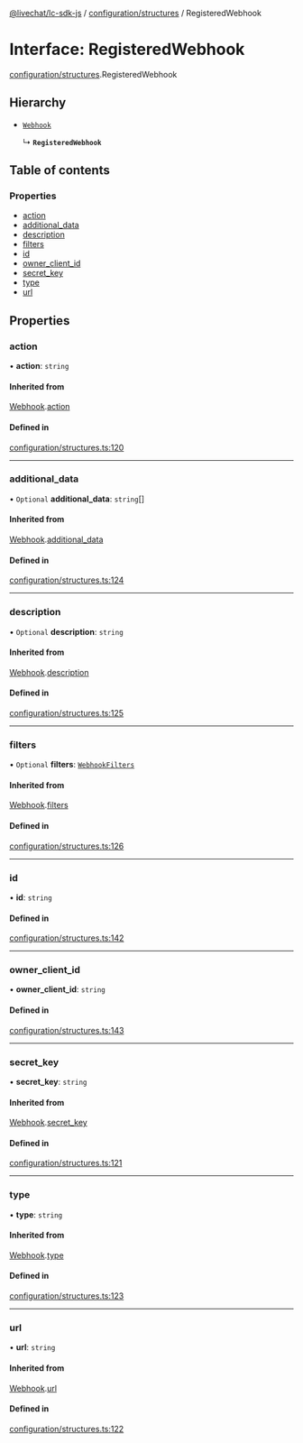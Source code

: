 [@livechat/lc-sdk-js](../README.md) / [configuration/structures](../modules/configuration_structures.md) / RegisteredWebhook

# Interface: RegisteredWebhook

[configuration/structures](../modules/configuration_structures.md).RegisteredWebhook

## Hierarchy

- [`Webhook`](configuration_structures.Webhook.md)

  ↳ **`RegisteredWebhook`**

## Table of contents

### Properties

- [action](configuration_structures.RegisteredWebhook.md#action)
- [additional\_data](configuration_structures.RegisteredWebhook.md#additional_data)
- [description](configuration_structures.RegisteredWebhook.md#description)
- [filters](configuration_structures.RegisteredWebhook.md#filters)
- [id](configuration_structures.RegisteredWebhook.md#id)
- [owner\_client\_id](configuration_structures.RegisteredWebhook.md#owner_client_id)
- [secret\_key](configuration_structures.RegisteredWebhook.md#secret_key)
- [type](configuration_structures.RegisteredWebhook.md#type)
- [url](configuration_structures.RegisteredWebhook.md#url)

## Properties

### action

• **action**: `string`

#### Inherited from

[Webhook](configuration_structures.Webhook.md).[action](configuration_structures.Webhook.md#action)

#### Defined in

[configuration/structures.ts:120](https://github.com/livechat/lc-sdk-js/blob/11cc290/src/configuration/structures.ts#L120)

___

### additional\_data

• `Optional` **additional\_data**: `string`[]

#### Inherited from

[Webhook](configuration_structures.Webhook.md).[additional_data](configuration_structures.Webhook.md#additional_data)

#### Defined in

[configuration/structures.ts:124](https://github.com/livechat/lc-sdk-js/blob/11cc290/src/configuration/structures.ts#L124)

___

### description

• `Optional` **description**: `string`

#### Inherited from

[Webhook](configuration_structures.Webhook.md).[description](configuration_structures.Webhook.md#description)

#### Defined in

[configuration/structures.ts:125](https://github.com/livechat/lc-sdk-js/blob/11cc290/src/configuration/structures.ts#L125)

___

### filters

• `Optional` **filters**: [`WebhookFilters`](configuration_structures.WebhookFilters.md)

#### Inherited from

[Webhook](configuration_structures.Webhook.md).[filters](configuration_structures.Webhook.md#filters)

#### Defined in

[configuration/structures.ts:126](https://github.com/livechat/lc-sdk-js/blob/11cc290/src/configuration/structures.ts#L126)

___

### id

• **id**: `string`

#### Defined in

[configuration/structures.ts:142](https://github.com/livechat/lc-sdk-js/blob/11cc290/src/configuration/structures.ts#L142)

___

### owner\_client\_id

• **owner\_client\_id**: `string`

#### Defined in

[configuration/structures.ts:143](https://github.com/livechat/lc-sdk-js/blob/11cc290/src/configuration/structures.ts#L143)

___

### secret\_key

• **secret\_key**: `string`

#### Inherited from

[Webhook](configuration_structures.Webhook.md).[secret_key](configuration_structures.Webhook.md#secret_key)

#### Defined in

[configuration/structures.ts:121](https://github.com/livechat/lc-sdk-js/blob/11cc290/src/configuration/structures.ts#L121)

___

### type

• **type**: `string`

#### Inherited from

[Webhook](configuration_structures.Webhook.md).[type](configuration_structures.Webhook.md#type)

#### Defined in

[configuration/structures.ts:123](https://github.com/livechat/lc-sdk-js/blob/11cc290/src/configuration/structures.ts#L123)

___

### url

• **url**: `string`

#### Inherited from

[Webhook](configuration_structures.Webhook.md).[url](configuration_structures.Webhook.md#url)

#### Defined in

[configuration/structures.ts:122](https://github.com/livechat/lc-sdk-js/blob/11cc290/src/configuration/structures.ts#L122)
